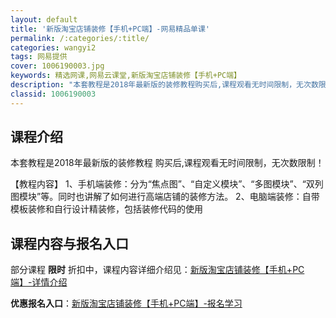 ```yaml
---
layout: default
title: '新版淘宝店铺装修【手机+PC端】-网易精品单课'
permalink: /:categories/:title/
categories: wangyi2
tags: 网易提供
cover: 1006190003.jpg
keywords: 精选网课,网易云课堂,新版淘宝店铺装修【手机+PC端】
description: "本套教程是2018年最新版的装修教程购买后,课程观看无时间限制，无次数限制！【教程内容】1、手机端装修：分为“焦点图”、“自定义模块”、“多图模块”、“双列图模块”等。同时也讲解了如何进行高"
classid: 1006190003
---
```


## 课程介绍

本套教程是2018年最新版的装修教程
购买后,课程观看无时间限制，无次数限制！

【教程内容】
1、手机端装修：分为“焦点图”、“自定义模块”、“多图模块”、“双列图模块”等。同时也讲解了如何进行高端店铺的装修方法。
2、电脑端装修：自带模板装修和自行设计精装修，包括装修代码的使用

## 课程内容与报名入口

部分课程 **限时** 折扣中，课程内容详细介绍见：[新版淘宝店铺装修【手机+PC端】-详情介绍](https://study.163.com/course/introduction/1006190003.htm?share=1&shareId=1025206652&utm_campaign=share&utm_medium=iphoneShare&utm_source=&utm_u=1025206652)

**优惠报名入口**：[新版淘宝店铺装修【手机+PC端】-报名学习](https://study.163.com/course/introduction/1006190003.htm?share=1&shareId=1025206652&utm_campaign=share&utm_medium=iphoneShare&utm_source=&utm_u=1025206652)

